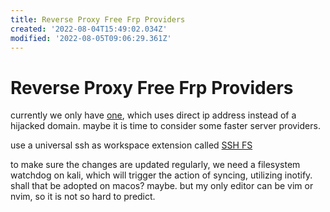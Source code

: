 ```yaml
---
title: Reverse Proxy Free Frp Providers
created: '2022-08-04T15:49:02.034Z'
modified: '2022-08-05T09:06:29.361Z'
---
```


# Reverse Proxy Free Frp Providers

currently we only have [one](https://www.idonglei.com/free-frp), which uses direct ip address instead of a hijacked domain. maybe it is time to consider some faster server providers.

use a universal ssh as workspace extension called [SSH FS](https://marketplace.visualstudio.com/items?itemName=Kelvin.vscode-sshfs)

to make sure the changes are updated regularly, we need a filesystem watchdog on kali, which will trigger the action of syncing, utilizing inotify. shall that be adopted on macos? maybe. but my only editor can be vim or nvim, so it is not so hard to predict.
